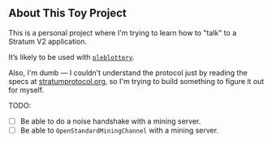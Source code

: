 ## About This Toy Project

This is a personal project where I'm trying to learn how to "talk" to a Stratum V2 application.

It’s likely to be used with [`pleblottery`](https://github.com/vinteumorg/pleblottery).

Also, I'm dumb — I couldn’t understand the protocol just by reading the specs at [stratumprotocol.org](https://stratumprotocol.org/specification), so I'm trying to build something to figure it out for myself.

TODO:
- [ ] Be able to do a noise handshake with a mining server.
- [ ] Be able to `OpenStandardMiningChannel` with a mining server.
